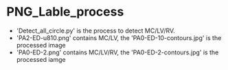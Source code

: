 # PNG_Lable_process
- 'Detect_all_circle.py' is the process to detect MC/LV/RV.
- 'PA2-ED-u810.png' contains MC/LV, the 'PA0-ED-10-contours.jpg' is the processed image
- 'PA0-ED-2.png' contains MC/LV/RV, the 'PA0-ED-2-contours.jpg' is the processed iamge
